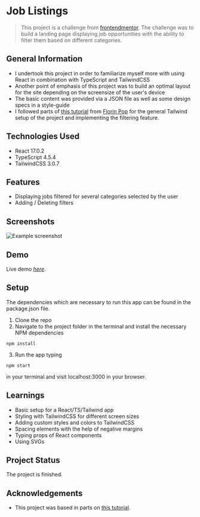 # Job Listings
> This project is a challenge from [frontendmentor](https://www.frontendmentor.io). The challenge was to build a landing page displaying job opportunities with the ability to filter them based on different categories.



## General Information
- I undertook this project in order to familiarize myself more with using React in combination with TypeScript and TailwindCSS
- Another point of emphasis of this project was to build an optimal layout for the site depending on the screensize of the user's device
- The basic content was provided via a JSON file as well as some design specs in a style-guide
- I followed parts of [this tutorial](https://https://www.youtube.com/watch?v=JZQ8m08cbF0/) from [Florin Pop](https://www.youtube.com/channel/UCeU-1X402kT-JlLdAitxSMA/) for the general Tailwind setup of the project and implementing the filtering feature. 



## Technologies Used
- React 17.0.2
- TypeScript 4.5.4
- TailwindCSS 3.0.7



## Features
- Displaying jobs filtered for several categories selected by the user
- Adding / Deleting filters



## Screenshots
![Example screenshot](https://i.ibb.co/KwvX405/job-listings-screenshot.jpg)



## Demo
Live demo [_here_](https://peaceful-wescoff-7ab34a.netlify.app/).



## Setup
The dependencies which are necessary to run this app can be found in the package.json file.

1. Clone the repo
2. Navigate to the project folder in the terminal and install the necessary NPM dependencies
```
npm install
```
3. Run the app typing
```
npm start
```
in your terminal and visit localhost:3000 in your browser.



## Learnings
- Basic setup for a React/TS/Tailwind app
- Styling with TailwindCSS for different screen sizes
- Adding custom styles and colors to TailwindCSS
- Spacing elements with the help of negative margins
- Typing props of React components
- Using SVGs



## Project Status
The project is finished. 



## Acknowledgements
- This project was based in parts on [this tutorial](https://https://www.youtube.com/watch?v=JZQ8m08cbF0/).



